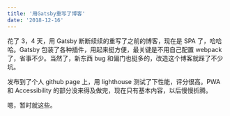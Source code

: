 ```yaml
---
title: '用Gatsby重写了博客'
date: '2018-12-16'
---
```


花了 3，4 天，用 Gatsby 断断续续的重写了之前的博客，现在是 SPA 了，哈哈哈。Gatsby 包装了各种插件，用起来挺方便，最关键是不用自己配置 webpack 了，省事不少。当然了，新东西 bug 和偏门也挺多的，改造这个博客就踩了不少坑。

发布到了个人 github page 上，用 lighthouse 测试了下性能，评分很高。PWA 和 Accessibility 的部分没来得及做完，现在只有基本内容，以后慢慢折腾。

嗯，暂时就这些。
